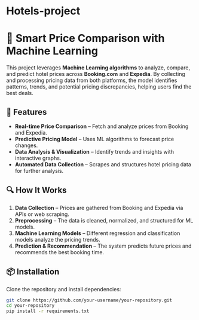 # Hotels-project
# 🏨 Smart Price Comparison with Machine Learning

This project leverages **Machine Learning algorithms** to analyze, compare, and predict hotel prices across **Booking.com** and **Expedia**. By collecting and processing pricing data from both platforms, the model identifies patterns, trends, and potential pricing discrepancies, helping users find the best deals.

## 🚀 Features
- **Real-time Price Comparison** – Fetch and analyze prices from Booking and Expedia.
- **Predictive Pricing Model** – Uses ML algorithms to forecast price changes.
- **Data Analysis & Visualization** – Identify trends and insights with interactive graphs.
- **Automated Data Collection** – Scrapes and structures hotel pricing data for further analysis.

## 🔍 How It Works
1. **Data Collection** – Prices are gathered from Booking and Expedia via APIs or web scraping.
2. **Preprocessing** – The data is cleaned, normalized, and structured for ML models.
3. **Machine Learning Models** – Different regression and classification models analyze the pricing trends.
4. **Prediction & Recommendation** – The system predicts future prices and recommends the best booking time.

## 📦 Installation
Clone the repository and install dependencies:
```sh
git clone https://github.com/your-username/your-repository.git
cd your-repository
pip install -r requirements.txt
